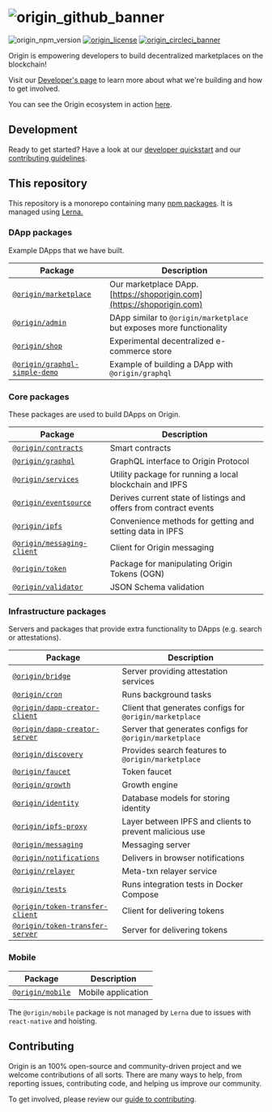 # ![origin_github_banner](https://user-images.githubusercontent.com/673455/37314301-f8db9a90-2618-11e8-8fee-b44f38febf38.png)

![origin_npm_version](https://img.shields.io/npm/v/origin.svg?style=flat-square&colorA=111d28&colorB=1a82ff)
[![origin_license](https://img.shields.io/badge/license-MIT-6e3bea.svg?style=flat-square&colorA=111d28)](https://github.com/OriginProtocol/origin/blob/master/LICENSE)
[![origin_circleci_banner](https://img.shields.io/circleci/build/github/OriginProtocol/origin.svg?style=flat-square&colorA=111d28)](https://circleci.com/gh/OriginProtocol/origin)

Origin is empowering developers to build decentralized marketplaces on the
blockchain!

Visit our [Developer's page](https://www.originprotocol.com/developers) to learn
more about what we're building and how to get involved.

You can see the Origin ecosystem in action [here](https://www.shoporigin.com).

## Development

Ready to get started? Have a look at our [developer quickstart](DEVELOPMENT.md)
and our [contributing guidelines](CONTRIBUTING.md).

## This repository

This repository is a monorepo containing many
[npm packages](https://www.npmjs.com/). It is managed using
[Lerna.](https://github.com/lerna/lerna)

### DApp packages

Example DApps that we have built.

| Package                                                     | Description                                                            |
| ----------------------------------------------------------- | ---------------------------------------------------------------------- |
| [`@origin/marketplace`](/dapps/marketplace)                 | Our marketplace DApp. [https://shoporigin.com](https://shoporigin.com) |
| [`@origin/admin`](/dapps/admin)                             | DApp similar to `@origin/marketplace` but exposes more functionality   |
| [`@origin/shop`](/dapps/shop)                               | Experimental decentralized e-commerce store                            |
| [`@origin/graphql-simple-demo`](/dapps/graphql-simple-demo) | Example of building a DApp with `@origin/graphql`                      |

### Core packages

These packages are used to build DApps on Origin.

| Package                                                  | Description                                                       |
| -------------------------------------------------------- | ----------------------------------------------------------------- |
| [`@origin/contracts`](/packages/contracts)               | Smart contracts                                                   |
| [`@origin/graphql`](/packages/graphql)                   | GraphQL interface to Origin Protocol                              |
| [`@origin/services`](/packages/services)                 | Utility package for running a local blockchain and IPFS           |
| [`@origin/eventsource`](/packages/eventsource)           | Derives current state of listings and offers from contract events |
| [`@origin/ipfs`](/packages/ipfs)                         | Convenience methods for getting and setting data in IPFS          |
| [`@origin/messaging-client`](/packages/messaging-client) | Client for Origin messaging                                       |
| [`@origin/token`](/packages/token)                       | Package for manipulating Origin Tokens (OGN)                      |
| [`@origin/validator`](/packages/validator)               | JSON Schema validation                                            |

### Infrastructure packages

Servers and packages that provide extra functionality to DApps (e.g. search or
attestations).

| Package                                                         | Description                                             |
| --------------------------------------------------------------- | ------------------------------------------------------- |
| [`@origin/bridge`](/infra/bridge)                               | Server providing attestation services                   |
| [`@origin/cron`](/infra/cron)                                   | Runs background tasks                                   |
| [`@origin/dapp-creator-client`](/infra/dapp-creator-client)     | Client that generates configs for `@origin/marketplace` |
| [`@origin/dapp-creator-server`](/infra/dapp-creator-server)     | Server that generates configs for `@origin/marketplace` |
| [`@origin/discovery`](/infra/discovery)                         | Provides search features to `@origin/marketplace`       |
| [`@origin/faucet`](/infra/faucet)                               | Token faucet                                            |
| [`@origin/growth`](/infra/growth)                               | Growth engine                                           |
| [`@origin/identity`](/infra/identity)                           | Database models for storing identity                    |
| [`@origin/ipfs-proxy`](/infra/ipfs-proxy)                       | Layer between IPFS and clients to prevent malicious use |
| [`@origin/messaging`](/infra/messaging)                         | Messaging server                                        |
| [`@origin/notifications`](/infra/notifications)                 | Delivers in browser notifications                       |
| [`@origin/relayer`](/infra/relayer)                             | Meta-txn relayer service                                |
| [`@origin/tests`](/infra/tests)                                 | Runs integration tests in Docker Compose                |
| [`@origin/token-transfer-client`](/infra/token-transfer-client) | Client for delivering tokens                            |
| [`@origin/token-transfer-server`](/infra/token-transfer-server) | Server for delivering tokens                            |

### Mobile

| Package                     | Description        |
| --------------------------- | ------------------ |
| [`@origin/mobile`](/mobile) | Mobile application |

The `@origin/mobile` package is not managed by `Lerna` due to issues with
`react-native` and hoisting.

## Contributing

Origin is an 100% open-source and community-driven project and we welcome
contributions of all sorts. There are many ways to help, from reporting issues,
contributing code, and helping us improve our community.

To get involved, please review our
[guide to contributing](https://www.originprotocol.com/developers).

